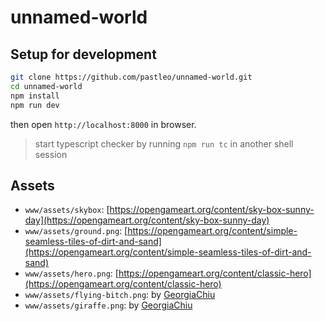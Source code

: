 # unnamed-world

## Setup for development

```sh
git clone https://github.com/pastleo/unnamed-world.git
cd unnamed-world
npm install
npm run dev
```

then open `http://localhost:8000` in browser.

> start typescript checker by running `npm run tc` in another shell session

## Assets

* `www/assets/skybox`: [https://opengameart.org/content/sky-box-sunny-day](https://opengameart.org/content/sky-box-sunny-day)
* `www/assets/ground.png`: [https://opengameart.org/content/simple-seamless-tiles-of-dirt-and-sand](https://opengameart.org/content/simple-seamless-tiles-of-dirt-and-sand)
* `www/assets/hero.png`: [https://opengameart.org/content/classic-hero](https://opengameart.org/content/classic-hero)
* `www/assets/flying-bitch.png`: by [GeorgiaChiu](https://github.com/GeorgiaChiu)
* `www/assets/giraffe.png`: by [GeorgiaChiu](https://github.com/GeorgiaChiu)
